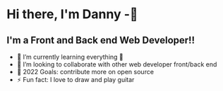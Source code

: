 # Hi there, I'm Danny -👋

## I'm a Front and Back end Web Developer!!

- 🌱 I’m currently learning everything 🤣
- 👯 I’m looking to collaborate with other web developer front/back end
- 🥅 2022 Goals: contribute more on open source
- ⚡ Fun fact: I love to draw and play guitar
